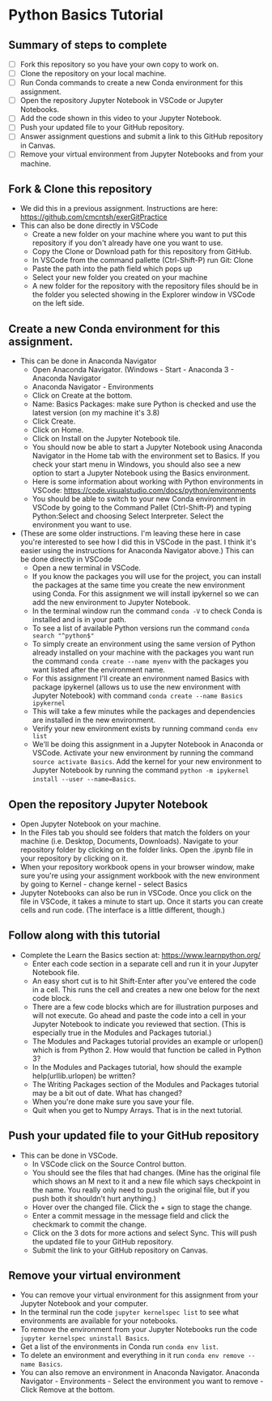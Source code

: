 # Python Basics Tutorial

## Summary of steps to complete

- [ ] Fork this repository so you have your own copy to work on.
- [ ] Clone the repository on your local machine. 
- [ ] Run Conda commands to create a new Conda environment for this assignment.
- [ ] Open the repository Jupyter Notebook in VSCode or Jupyter Notebooks.
- [ ] Add the code shown in this video to your Jupyter Notebook.
- [ ] Push your updated file to your GitHub repository.
- [ ] Answer assignment questions and submit a link to this GitHub repository in Canvas.
- [ ] Remove your virtual environment from Jupyter Notebooks and from your machine.

## Fork & Clone this repository

* We did this in a previous assignment. Instructions are here: https://github.com/cmcntsh/exerGitPractice
* This can also be done directly in VSCode
  * Create a new folder on your machine where you want to put this repository if you don't already have one you want to use.
  * Copy the Clone or Download path for this repository from GitHub.
  * In VSCode from the command pallette (Ctrl-Shift-P) run Git: Clone
  * Paste the path into the path field which pops up
  * Select your new folder you created on your machine
  * A new folder for the repository with the repository files should be in the folder you selected showing in the Explorer window in VSCode on the left side.

## Create a new Conda environment for this assignment.

* This can be done in Anaconda Navigator
  * Open Anaconda Navigator. (Windows - Start - Anaconda 3 - Anaconda Navigator
  * Anaconda Navigator - Environments
  * Click on Create at the bottom.
  * Name: Basics Packages: make sure Python is checked and use the latest version (on my machine it's 3.8)
  * Click Create.
  * Click on Home.
  * Click on Install on the Jupyter Notebook tile.
  * You should now be able to start a Jupyter Notebook using Anaconda Navigator in the Home tab with the environment set to Basics. If you check your start menu in Windows, you should also see a new option to start a Jupyter Notebook using the Basics environment.
  * Here is some information about working with Python environments in VSCode: https://code.visualstudio.com/docs/python/environments
  * You should be able to switch to your new Conda environment in VSCode by going to the Command Pallet (Ctrl-Shift-P) and typing Python:Select and choosing Select Interpreter. Select the environment you want to use.
* (These are some older instructions. I'm leaving these here in case you're interested to see how I did this in VSCode in the past. I think it's easier using the instructions for Anaconda Navigator above.) This can be done directly in VSCode
  * Open a new terminal in VSCode.
  * If you know the packages you will use for the project, you can install the packages at the same time you create the new environment using Conda. For this assignment we will install ipykernel so we can add the new environment to Jupyter Notebook.
  * In the terminal window run the command `conda -V` to check Conda is installed and is in your path.
  * To see a list of available Python versions run the command `conda search "^python$"`
  * To simply create an environment using the same version of Python already installed on your machine with the packages you want run the command `conda create --name myenv` with the packages you want listed after the environment name.
  * For this assignment I'll create an environment named Basics with package ipykernel (allows us to use the new environment with Jupyter Notebook) with command `conda create --name Basics ipykernel`
  * This will take a few minutes while the packages and dependencies are installed in the new environment.
  * Verify your new environment exists by running command `conda env list`
  * We'll be doing this assignment in a Jupyter Notebook in Anaconda or VSCode. Activate your new environment by running the command `source activate Basics`. Add the kernel for your new environment to Jupyter Notebook by running the command `python -m ipykernel install --user --name=Basics`.
  
## Open the repository Jupyter Notebook
* Open Jupyter Notebook on your machine.
* In the Files tab you should see folders that match the folders on your machine (i.e. Desktop, Documents, Downloads). Navigate to your repository folder by clicking on the folder links. Open the .ipynb file in your repository by clicking on it.
* When your repository workbook opens in your browser window, make sure you're using your assignment workbook with the new environment by going to Kernel - change kernel - select Basics
* Jupyter Notebooks can also be run in VSCode. Once you click on the file in VSCode, it takes a minute to start up. Once it starts you can create cells and run code. (The interface is a little different, though.)


## Follow along with this tutorial

* Complete the Learn the Basics section at: https://www.learnpython.org/
  * Enter each code section in a separate cell and run it in your Jupyter Notebook file.
  * An easy short cut is to hit Shift-Enter after you've entered the code in a cell. This runs the cell and creates a new one below for the next code block.
  * There are a few code blocks which are for illustration purposes and will not execute. Go ahead and paste the code into a cell in your Jupyter Notebook to indicate you reviewed that section. (This is especially true in the Modules and Packages tutorial.)
  * The Modules and Packages tutorial provides an example or urlopen() which is from Python 2. How would that function be called in Python 3?
  * In the Modules and Packages tutorial, how should the example help(urllib.urlopen) be written?
  * The Writing Packages section of the Modules and Packages tutorial may be a bit out of date. What has changed?
  * When you're done make sure you save your file.
  * Quit when you get to Numpy Arrays. That is in the next tutorial.

## Push your updated file to your GitHub repository

* This can be done in VSCode.
  * In VSCode click on the Source Control button.
  * You should see the files that had changes. (Mine has the original file which shows an M next to it and a new file which says checkpoint in the name. You really only need to push the original file, but if you push both it shouldn't hurt anything.)
  * Hover over the changed file. Click the + sign to stage the change.
  * Enter a commit message in the message field and click the checkmark to commit the change.
  * Click on the 3 dots for more actions and select Sync. This will push the updated file to your GitHub repository.
  * Submit the link to your GitHub repository on Canvas.
  
## Remove your virtual environment

* You can remove your virtual environment for this assignment from your Jupyter Notebook and your computer.
* In the terminal run the code `jupyter kernelspec list` to see what environments are available for your notebooks.
* To remove the environment from your Jupyter Notebooks run the code `jupyter kernelspec uninstall Basics`.
* Get a list of the environments in Conda run `conda env list`.
* To delete an environment and everything in it run `conda env remove --name Basics`.
* You can also remove an environment in Anaconda Navigator. Anaconda Navigator - Environments - Select the environment you want to remove - Click Remove at the bottom.
